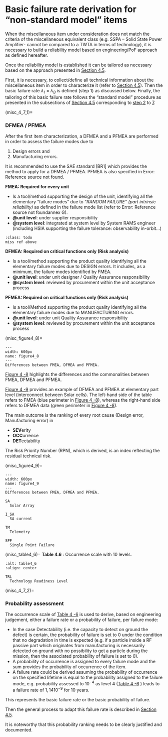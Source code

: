 # Basic failure rate derivation for “non-standard model” items

When the miscellaneous item under consideration does not match the criteria of the miscellaneous equivalent class (e.g. SSPA – Solid State Power Amplifier- cannot be compared to a TWTA in terms of technology), it is necessary to build a reliability model based on engineering/PoF approach as defined hereafter.

Once the reliability model is established it can be tailored as necessary based on the approach presented in [Section 4.5](process_reliability_modelling.md).

First, it is necessary, to collect/define all technical information about the miscellaneous item in order to characterize it (refer to [Section 4.5](process_reliability_modelling.md)). Then the basic failure rate $\lambda_{1}$ = $\lambda_{B}$ is defined (step 1) as discussed below. Finally, the tailoring of this basic failure rate follows the “standard model” procedure as presented in the subsections of [Section 4.5](process_reliability_modelling.md) corresponding to [step 2](misc_step2) to [7](misc_step7).


(misc_4_7_1)=
### DFMEA / PFMEA

After the first item characterization, a DFMEA and a PFMEA are performed in order to assess the failure modes due to 

1. Design errors and
2. Manufacturing errors.

It is recommended to use the SAE standard [BR1] which provides the method to apply for a DFMEA / PFMEA. PFMEA is also specified in Error: Reference source not found.

**FMEA: Required for every unit**

* Is a tool/method supporting the design of the unit, identifying all the elementary “failure modes” due to “_RANDOM FAILURE” (part intrinsic reliability)_ as defined in the failure mode list (refer to Error: Reference source not foundannex G). 
* **@unit level**: under supplier responsibility
* **@system level**: integrated at system level by System RAMS engineer (including HSIA supporting the failure tolerance: observability in-orbit…)

```{admonition} Todo
:class: todo
miss ref above
```

**DFMEA: Required on critical functions only (Risk analysis)**

* Is a tool/method supporting the product quality identifying all the elementary failure modes due to DESIGN errors. It includes, as a minimum, the failure modes identified by FMEA.
* **@unit level**: under unit designer / Quality Assurance responsibility
* **@system level**: reviewed by procurement within the unit acceptance process

**PFMEA: Required on critical functions only (Risk analysis)**

* Is a tool/Method supporting the product quality identifying all the elementary failure modes due to MANUFACTURING errors.
* **@unit level**: under unit Quality Assurance responsibility
* **@system level**: reviewed by procurement within the unit acceptance process

(misc_figure4_8)=
```{figure} ../../picture/figure4_8.png
---
width: 600px
name: figure4_8
---
Differences between FMEA, DFMEA and PFMEA.
```

[Figure 4 -8](misc_figure4_8) highlights the differences and the commonalities between FMEA, DFMEA and PFMEA.

[Figure 4 -9](misc_figure4_9)  provides an example of DFMEA and PFMEA at elementary part level (interconnect between Solar cells). The left-hand side of the table refers to FMEA (blue perimeter in [Figure 4 -8](misc_figure4_8)), whereas the right-hand side refers to DFMEA data (green perimeter in [Figure 4 -8](misc_figure4_8)).

The main outcome is the ranking of every root cause (Design error, Manufacturing error) in

* **SEV**erity
* **OCC**urrence
* **DET**ectability

The Risk Priority Number (RPN), which is derived, is an index reflecting the residual technical risk.

(misc_figure4_9)=
```{figure} ../../picture/figure4_10.png
---
width: 600px
name: figure4_9
---
Differences between FMEA, DFMEA and PFMEA.
```

```{glossary}
SA
  Solar Array

I_SA
  SA current

TM
  Telemetry

SPF
  Single Point Failure
```

(misc_table4_6)=
**Table 4.6** : Occurrence scale with 10 levels.

```{image} ../../picture/figure4_11.png
:alt: table4_6
:align: center
```

```{glossary}
TRL
  Technology Readiness Level
```


(misc_4_7_2)=
### Probability assessment

The occurrence scale of [Table 4 -6](misc_table4_6) is used to derive, based on engineering judgement, either a failure rate or a probability of failure, per failure mode:

* In the case Detectability (i.e. the capacity to detect on ground the defect) is certain, the probability of failure is set to 0 under the condition that no degradation in time is expected (e.g.  if a particle inside a RF passive part which originates from manufacturing is necessarily detected on ground with no possibility to get a particle during the mission, then the associated probability of failure is set to 0).
* A probability of occurrence is assigned to every failure mode and the sum provides the probability of occurrence of the item.
* A failure rate could be derived assuming the probability of occurrence on the specified lifetime is equal to the probability assigned to the failure mode, e.g. probability assessed to $10^{-4}$ as level 4 ([Table 4 -6](misc_table4_6) ) leads to a failure rate of $1,14 10^{-9}$ for 10 years.


This represents the basic failure rate or the basic probability of failure.

Then the general process to adapt this failure rate is described in [Section 4.5](process_reliability_modelling.md).

It is noteworthy that this probability ranking needs to be clearly justified and documented.
